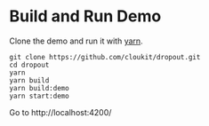 # Build and Run Demo

Clone the demo and run it with [yarn](https://yarnpkg.com/en/).

```
git clone https://github.com/cloukit/dropout.git
cd dropout
yarn
yarn build
yarn build:demo
yarn start:demo
```

Go to http://localhost:4200/
